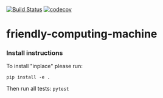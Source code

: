 [![Build Status](https://travis-ci.org/dgasmith/friendly-computing-machine.svg?branch=master)](https://travis-ci.org/dgasmith/friendly-computing-machine)
[![codecov](https://codecov.io/gh/dgasmith/friendly-computing-machine/branch/master/graph/badge.svg)](https://codecov.io/gh/dgasmith/friendly-computing-machine)

# friendly-computing-machine

### Install instructions
To install "inplace" please run:
```
pip install -e .
```

Then run all tests:
```pytest```

